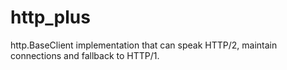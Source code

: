# http_plus
http.BaseClient implementation that can speak HTTP/2, maintain connections and fallback to HTTP/1.
